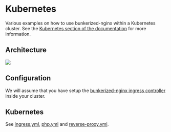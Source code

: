 # Kubernetes

Various examples on how to use bunkerized-nginx within a Kubernetes cluster. See the [Kubernetes section of the documentation](#TODO) for more information.

## Architecture

<img src="https://github.com/bunkerity/bunkerized-nginx/blob/dev/examples/kubernetes/architecture.png?raw=true" />

## Configuration

We will assume that you have setup the [bunkerized-nginx ingress controller](#TODO) inside your cluster.

## Kubernetes

See [ingress.yml](https://github.com/bunkerity/bunkerized-nginx/blob/master/examples/kubernetes/ingress.yml), [php.yml](https://github.com/bunkerity/bunkerized-nginx/blob/master/examples/kubernetes/php.yml) and [reverse-proxy.yml](https://github.com/bunkerity/bunkerized-nginx/blob/master/examples/kubernetes/reverse-proxy.yml).

